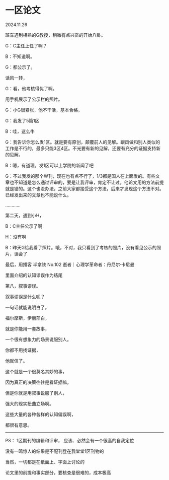 # 一区论文
2024.11.26

班车遇到相熟的G教授，稍微有点兴奋的开始八卦。

G：C主任上任了啊？

B：不知道啊。

G：都公示了。

话风一转，

G：看，他考核得优了啊。

用手机展示了公示栏的照片。

G：小G很紧张，他不干活，基本合格，

G：我发了5篇1区

B：哇，这么牛

G：我告诉你怎么发1区。就是要有原创，颠覆前人的见解。跟风做和别人类似的工作是不行的，最多只能3区4区。不光要有新的见解，还要有充分的证据支持新的见解。

B：嗯，有道理。发1区可以上学院的新闻了吧

G：不过我发的那个W刊，现在也有点不行了，1/3都是国人在上面发的。有些文章也不知道是怎么通过评审的，要是让我评审，肯定不让过。他论文用的方法前提就是错的。这个也没办法，之前大家都接受这个方法，后来才发现这个方法不对。已经发出来的文章也不能说什么。

…………

第二天，遇到小H，

B：C主任公示了啊

H：没有啊

B：昨天G给我看了照片。哦，不对，我只看到了考核的照片，没有看见公示的照片，误会了

最后，用播客 半拿铁 No.102  逝者｜心理学革命者：丹尼尔·卡尼曼

里面介绍的认知谬误作为结尾

第八，叙事谬误。

叙事谬误是什么呢？

一句话就能说明白了。

福尔摩斯，伊丽莎白，

就是你能用一套故事，

一个很有想象力的场景说服别人。

你都不用找证据，

他就信了。

这个就是一个很莫名其妙的事，

因为真正的决策往往是看证据嘛，

但是你就是用叙事说服了别人，

强大的现实扭曲立场啊。

这些大量的各种各样的认知偏误啊，

都很有意思。

--------------------------
PS：
1区期刊的编辑和评审，
应该、必然会有一个很高的自我定位

没有一鸣惊人的结果是不配刊登在我堂堂1区刊物的

当然，一切都是在纸面上、字面上讨论的

论文里的前提和事实部分，要核查是很难的，成本极高

